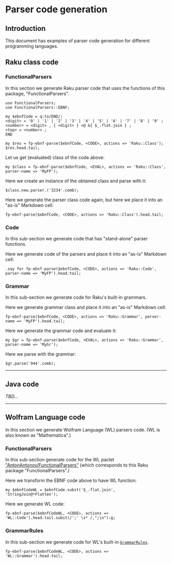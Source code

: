 # Parser code generation

## Introduction

This document has examples of parser code generation for different programming languages. 

## Raku class code

### FunctionalParsers

In this section we generate Raku parser code that uses the functions of this package, "FunctionalParsers". 

```perl6
use FunctionalParsers;
use FunctionalParsers::EBNF;

my $ebnfCode = q:to/END/;
<digit> = '0' | '1' | '2' | '3' | '4' | '5' | '6' | '7' | '8' | '9' ;
<number> = <digit> , { <digit> } <@ &{ $_.flat.join } ;
<top> = <number> ;
END

my $res = fp-ebnf-parse($ebnfCode, <CODE>, actions => 'Raku::Class');
$res.head.tail;
````

Let us get (evaluated) class of the code above:

```perl6
my $class = fp-ebnf-parse($ebnfCode, <EVAL>, actions => 'Raku::Class', parser-name => 'MyFP');
```

Here we create an instance of the obtained class and parse with it:

```perl6
$class.new.parser.('3234'.comb);
```

Here we generate the parser class code again, but here we place it into an "as-is" Markdown cell:

```perl6, result=asis, output-prompt=NONE, output-lang=perl6
fp-ebnf-parse($ebnfCode, <CODE>, actions => 'Raku::Class').head.tail;
```

### Code

In this sub-section we generate code that has "stand-alone" parser functions.

Here we generate code of the parsers and place it into an "as-is" Markdown cell:

```perl6, result=asis, output-prompt=NONE, output-lang=perl6
.say for fp-ebnf-parse($ebnfCode, <CODE>, actions => 'Raku::Code', parser-name => 'MyFP').head.tail;
```


### Grammar

In this sub-section we generate code for Raku's built-in grammars.

Here we generate grammar class and place it into an "as-is" Markdown cell:

```perl6, result=asis, output-prompt=NONE, output-lang=perl6
fp-ebnf-parse($ebnfCode, <CODE>, actions => 'Raku::Grammar', parser-name => 'MyFP').head.tail;
```

Here we generate the grammar code and evaluate it:

```perl6
my $gr = fp-ebnf-parse($ebnfCode, <EVAL>, actions => 'Raku::Grammar', parser-name => 'MyGr');
```

Here we parse with the grammar:

```perl6
$gr.parse('944'.comb);
```

-----

## Java code

*TBD...*

-----

## Wolfram Language code

In this section we generate Wolfram Language (WL) parsers code.
(WL is also known as "Mathematica".)

### FunctionalParsers

In this sub-section generate code for the WL paclet 
["AntonAntonov/FunctionalParsers"](https://resources.wolframcloud.com/PacletRepository/resources/AntonAntonov/FunctionalParsers/)
(which corresponds to this Raku package "FunctionalParsers".) 

Here we transform the EBNF code above to have WL function:

```perl6
my $ebnfCodeWL = $ebnfCode.subst('$_.flat.join', 'StringJoin@*Flatten');
```

Here we generate WL code:

```perl6, result=asis, output-prompt=NONE, output-lang=perl6
fp-ebnf-parse($ebnfCodeWL, <CODE>, actions => 'WL::Code').head.tail.subst(/';' \s* /,";\n"):g;
```

### GrammarRules

In this sub-section we generate code for WL's built-in 
[`GrammarRules`](https://reference.wolfram.com/language/ref/GrammarRules.html).

```perl6
fp-ebnf-parse($ebnfCodeWL, <CODE>, actions => 'WL::Grammar').head.tail;
```